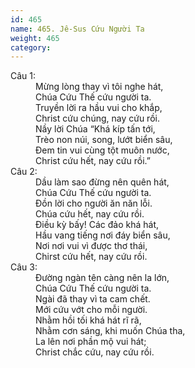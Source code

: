 ```yaml
---
id: 465
name: 465. Jê-Sus Cứu Người Ta
weight: 465
category: 
---
```

<dl><dt>Câu 1:</dt><dd data-verse="1">Mừng lòng thay vì tôi nghe hát, <br/>Chúa Cứu Thế cứu người ta. <br/>Truyền lời ra hầu vui cho khắp, <br/>Christ cứu chúng, nay cứu rồi. <br/>Nầy lời Chúa “Khá kíp tấn tới, <br/>Trèo non núi, song, lướt biển sâu, <br/>Đem tin vui cùng tột muôn nước, <br/>Christ cứu hết, nay cứu rồi.” </dd><dt>Câu 2:</dt><dd data-verse="2">Dầu làm sao đừng nên quên hát, <br/>Chúa Cứu Thế cứu người ta. <br/>Đồn lời cho người ăn năn lỗi. <br/>Chúa cứu hết, nay cứu rồi. <br/>Điều kỳ bấy! Các đảo khá hát, <br/>Hầu vang tiếng nơi đáy biển sâu, <br/>Nơi nơi vui vì được thơ thái, <br/>Chirst cứu hết, nay cứu rồi. </dd><dt>Câu 3:</dt><dd data-verse="3">Đường ngàn tên càng nên la lớn, <br/>Chúa Cứu Thế cứu người ta. <br/>Ngài đã thay vì ta cam chết. <br/>Mới cứu vớt cho mỗi người. <br/>Nhằm hồi tối khá hát rĩ rã, <br/>Nhằm cơn sáng, khi muốn Chúa tha, <br/>La lên nơi phần mộ vui hát; <br/>Christ chắc cứu, nay cứu rồi. </dd></dl>
